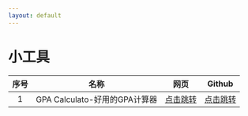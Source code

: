 ```yaml
---
layout: default
---
```



# 小工具
|      序号    |     名称     |     网页    |      Github     |
|     :---:    |    :----:   |      :----:  |      :----:     |
|       1      | GPA Calculato-好用的GPA计算器|[点击跳转](http://blog.zhimind.com/gpa_calculator.html)|[点击跳转](https://github.com/sndnyang/superbGPACalculator) |
